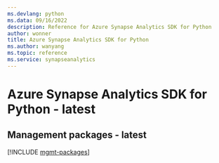 ```yaml
---
ms.devlang: python
ms.data: 09/16/2022
description: Reference for Azure Synapse Analytics SDK for Python
author: wonner
title: Azure Synapse Analytics SDK for Python
ms.author: wanyang
ms.topic: reference
ms.service: synapseanalytics
---
```

# Azure Synapse Analytics SDK for Python - latest

## Management packages - latest
[!INCLUDE [mgmt-packages](synapse-analytics-mgmt-index.md)]
